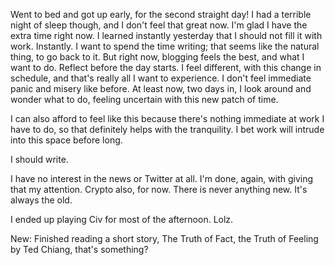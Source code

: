 Went to bed and got up early, for the second straight day! I had a terrible night of sleep though, and I don't feel that great now. I'm glad I have the extra time right now. I learned instantly yesterday that I should not fill it with work. Instantly. I want to spend the time writing; that seems like the natural thing, to go back to it. But right now, blogging feels the best, and what I want to do. Reflect before the day starts. I feel different, with this change in schedule, and that's really all I want to experience. I don't feel immediate panic and misery like before. At least now, two days in, I look around and wonder what to do, feeling uncertain with this new patch of time.

I can also afford to feel like this because there's nothing immediate at work I have to do, so that definitely helps with the tranquility. I bet work will intrude into this space before long.

I should write.

I have no interest in the news or Twitter at all. I'm done, again, with giving that my attention. Crypto also, for now. There is never anything new. It's always the old.

I ended up playing Civ for most of the afternoon. Lolz.

New: Finished reading a short story, The Truth of Fact, the Truth of Feeling by Ted Chiang, that's something?
